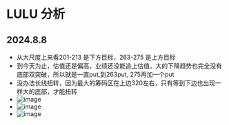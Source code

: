 # LULU 分析
## 2024.8.8
* 从大尺度上来看201-213 是下方目标，263-275 是上方目标
* 到今天为止，估值还是偏高，业绩还没能追上估值。大的下降趋势也完全没有底部双突破，所以就是一直put,到263put, 275再加一个put
* 没办法长线扭转，因为最大的筹码区在上边320左右，只有等到下边也出现一样大的底部，才能扭转
* ![image](https://github.com/user-attachments/assets/8b1c90d0-c309-4896-a1fc-ef47a5d064c3)
* ![image](https://github.com/user-attachments/assets/19813027-73b0-41fc-92f8-2487818857bc)
* ![image](https://github.com/user-attachments/assets/1a67d90d-8938-4b36-b70b-7128673ca7c6)




